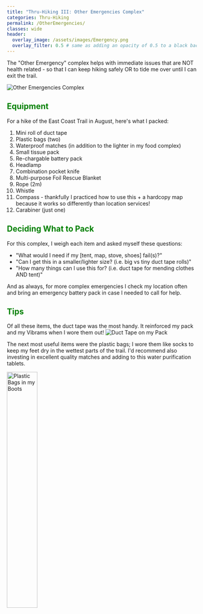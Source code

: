 ```yaml
---
title: "Thru-Hiking III: Other Emergencies Complex"
categories: Thru-Hiking
permalink: /OtherEmergencies/
classes: wide
header:
  overlay_image: /assets/images/Emergency.png
  overlay_filter: 0.5 # same as adding an opacity of 0.5 to a black background
---
```


The "Other Emergency" complex helps with immediate issues that are NOT health related - so that I can keep hiking safely OR to tide me over until I can exit the trail. 

<img src="{{ site.baseurl }}/assets/images/Firstaid.png" alt="Other Emergencies Complex">

<h2 style="color: green;">Equipment</h2>

For a hike of the East Coast Trail in August, here's what I packed:

<ol>
    <li>Mini roll of duct tape</li>
    <li>Plastic bags (two)</li>
    <li>Waterproof matches (in addition to the lighter in my food complex)</li>
    <li>Small tissue pack</li>
    <li>Re-chargable battery pack</li>
    <li>Headlamp</li>
    <li>Combination pocket knife</li>
    <li>Multi-purpose Foil Rescue Blanket</li> 
    <li>Rope (2m)</li> 
    <li>Whistle</li>
    <li>Compass - thankfully I practiced how to use this + a hardcopy map because it works so differently than location services!</li>
    <li>Carabiner (just one)</li>
</ol> 

<h2 style="color: green;">Deciding What to Pack</h2>

For this complex, I weigh each item and asked myself these questions: 

<ul>
    <li>"What would I need if my [tent, map, stove, shoes] fail(s)?"</li>
    <li>"Can I get this in a smaller/lighter size? (i.e. big vs tiny duct tape rolls)"</li>
    <li>"How many things can I use this for? (i.e. duct tape for mending clothes AND tent)"</li>
</ul>

And as always, for more complex emergencies I check my location often and bring an emergency battery pack in case I needed to call for help. 

<h2 style="color: green;">Tips</h2>

Of all these items, the duct tape was the most handy. It reinforced my pack and my Vibrams when I wore them out! 
<img src="{{ site.baseurl }}/assets/images/Thru-hiking-ducttape.png" alt="Duct Tape on my Pack">

The next most useful items were the plastic bags; I wore them like socks to keep my feet dry in the wettest parts of the trail. I'd recommend also investing in excellent quality matches and adding to this water purification tablets.

<img src="{{ site.baseurl }}/assets/images/Thru-hiking-plasticbags.png" style="width: 40%; height: auto" alt="Plastic Bags in my Boots">

